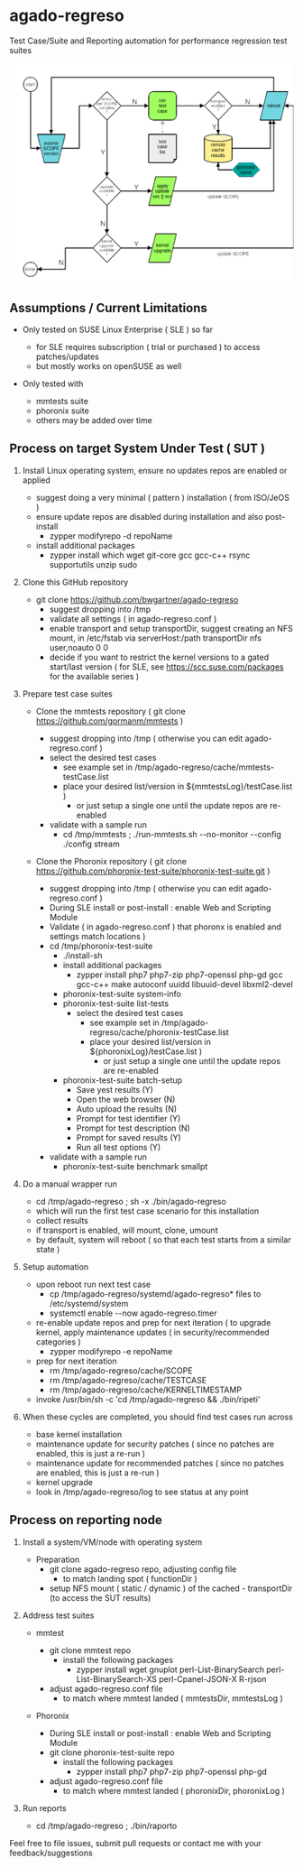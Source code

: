 # agado-regreso

Test Case/Suite and Reporting automation for performance regression test suites

![FlowChart](/images/AgadoRegreso-FlowChart.png)


## Assumptions / Current Limitations

- Only tested on SUSE Linux Enterprise ( SLE ) so far
  - for SLE requires subscription ( trial or purchased ) to access patches/updates
  - but mostly works on openSUSE as well

- Only tested with
  - mmtests suite
  - phoronix suite
  - others may be added over time

## Process on target System Under Test ( SUT )

1. Install Linux operating system, ensure no updates repos are enabled or applied
   - suggest doing a very minimal ( pattern ) installation ( from ISO/JeOS )
   - ensure update repos are disabled during installation and also post-install
     - zypper modifyrepo -d repoName
   - install additional packages
     - zypper install which wget git-core gcc gcc-c++ rsync supportutils unzip sudo

2. Clone this GitHub repository
   - git clone https://github.com/bwgartner/agado-regreso
     - suggest dropping into /tmp
     - validate all settings ( in agado-regreso.conf )
     - enable transport and setup transportDir, suggest creating an NFS mount, in /etc/fstab via serverHost:/path transportDir nfs user,noauto 0 0
     - decide if you want to restrict the kernel versions to a gated start/last version ( for SLE, see https://scc.suse.com/packages for the available series )

3. Prepare test case suites
   - Clone the mmtests repository ( git clone https://github.com/gormanm/mmtests )
     - suggest dropping into /tmp ( otherwise you can edit agado-regreso.conf )
     - select the desired test cases
       - see example set in /tmp/agado-regreso/cache/mmtests-testCase.list
       - place your desired list/version in ${mmtestsLog}/testCase.list )
         - or just setup a single one until the update repos are re-enabled
     - validate with a sample run
       - cd /tmp/mmtests ; ./run-mmtests.sh --no-monitor --config ./config stream

   - Clone the Phoronix repository ( git clone https://github.com/phoronix-test-suite/phoronix-test-suite.git )
     - suggest dropping into /tmp ( otherwise you can edit agado-regreso.conf )
     - During SLE install or post-install : enable Web and Scripting Module
     - Validate ( in agado-regreso.conf ) that phoronx is enabled and settings match locations )
     - cd /tmp/phoronix-test-suite
       - ./install-sh
       - install additional packages
         - zypper install php7 php7-zip php7-openssl php-gd gcc gcc-c++ make autoconf uuidd libuuid-devel libxml2-devel
       - phoronix-test-suite system-info
       - phoronix-test-suite list-tests
         - select the desired test cases
           - see example set in /tmp/agado-regreso/cache/phoronix-testCase.list
           - place your desired list/version in ${phoronixLog}/testCase.list )
             - or just setup a single one until the update repos are re-enabled
       - phoronix-test-suite batch-setup
         - Save yest results (Y)
         - Open the web browser (N)
         - Auto upload the results (N)
         - Prompt for test identifier (Y)
         - Prompt for test description (N)
         - Prompt for saved results (Y)
         - Run all test options (Y)
     - validate with a sample run
       - phoronix-test-suite benchmark smallpt

4. Do a manual wrapper run
   - cd /tmp/agado-regreso ; sh -x ./bin/agado-regreso
   - which will run the first test case scenario for this installation
   - collect results
   - if transport is enabled, will mount, clone, umount
   - by default, system will reboot ( so that each test starts from a similar state )

5. Setup automation
   - upon reboot run next test case
     - cp /tmp/agado-regreso/systemd/agado-regreso* files to /etc/systemd/system
     - systemctl enable --now agado-regreso.timer
   - re-enable update repos and prep for next iteration ( to upgrade kernel, apply maintenance updates ( in security/recommended categories )
     - zypper modifyrepo -e repoName
   - prep for next iteration
     - rm /tmp/agado-regreso/cache/SCOPE
     - rm /tmp/agado-regreso/cache/TESTCASE
     - rm /tmp/agado-regreso/cache/KERNELTIMESTAMP
   - invoke /usr/bin/sh -c 'cd /tmp/agado-regreso && ./bin/ripeti'

6. When these cycles are completed, you should find test cases run across
   - base kernel installation
   - maintenance update for security patches ( since no patches are enabled, this is just a re-run )
   - maintenance update for recommended patches ( since no patches are enabled, this is just a re-run )
   - kernel upgrade
   - look in /tmp/agado-regreso/log to see status at any point

## Process on reporting node

1. Install a system/VM/node with operating system
   - Preparation
     - git clone agado-regreso repo, adjusting config file
       - to match landing spot ( functionDir )
     - setup NFS mount ( static / dynamic ) of the cached - transportDir (to access the SUT results)

2. Address test suites

   - mmtest
     - git clone mmtest repo
       - install the following packages
         - zypper install wget gnuplot perl-List-BinarySearch perl-List-BinarySearch-XS perl-Cpanel-JSON-X R-rjson
     - adjust agado-regreso.conf file
       - to match where mmtest landed ( mmtestsDir, mmtestsLog )

   - Phoronix
     - During SLE install or post-install : enable Web and Scripting Module
     - git clone phoronix-test-suite repo
       - install the following packages
         - zypper install php7 php7-zip php7-openssl php-gd
     - adjust agado-regreso.conf file
       - to match where mmtest landed ( phoronixDir, phoronixLog )
2. Run reports
   - cd /tmp/agado-regreso ; ./bin/raporto

Feel free to file issues, submit pull requests or contact me with your feedback/suggestions
